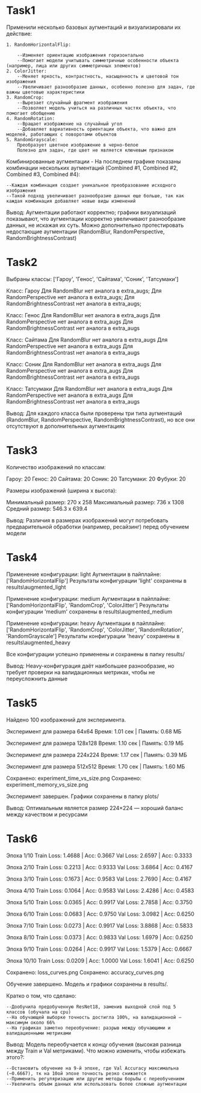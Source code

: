 # Task1

Применили несколько базовых аугментаций и визуализировали их действие:
    
    1. RandomHorizontalFlip: 
        
        --Изменяет ориентацию изображения горизонтально
        --Помогает модели учитывать симметричные особенности объекта (например, лица или других симметричных элементов)
    2. ColorJitter: 
        --Меняет яркость, контрастность, насыщенность и цветовой тон изображения
        --Увеличивает разнообразие данных, особенно полезно для задач, где важны цветовые характеристики
    3. RandomCrop: 
        --Вырезает случайный фрагмент изображения
        --Позволяет модель учиться на различных частях объекта, что помогает обобщению
    4. RandomRotation: 
        --Вращает изображение на случайный угол
        --Добавляет вариативность ориентации объекта, что важно для моделей, работающих с поворотами объектов
    5. RandomGrayscale: 
        Преобразует цветное изображение в черно-белое
        Полезно для задач, где цвет не является ключевым признаком
         
Комбинированные аугментации - На последнем графике показаны комбинации нескольких аугментаций (Combined #1, Combined #2, Combined #3, Combined #4): 
    
    --Каждая комбинация создает уникальное преобразование исходного изображения
    --Такой подход увеличивает разнообразие данных еще больше, так как каждая комбинация добавляет новые виды изменений
     
Вывод: Аугментации работают корректно; графики визуализаций показывают, что аугментации корректно увеличивают разнообразие данных, не искажая их суть. Можно дополнительно протестировать недостающие аугментации (RandomBlur, RandomPerspective, RandomBrightnessContrast)

# Task2

Выбраны классы: ['Гароу', 'Генос', 'Сайтама', 'Соник', 'Татсумаки']

Класс: Гароу
Для RandomBlur нет аналога в extra_augs;
Для RandomPerspective нет аналога в extra_augs;
Для RandomBrightnessContrast нет аналога в extra_augs;

Класс: Генос
Для RandomBlur нет аналога в extra_augs
Для RandomPerspective нет аналога в extra_augs
Для RandomBrightnessContrast нет аналога в extra_augs

Класс: Сайтама
Для RandomBlur нет аналога в extra_augs
Для RandomPerspective нет аналога в extra_augs
Для RandomBrightnessContrast нет аналога в extra_augs

Класс: Соник
Для RandomBlur нет аналога в extra_augs
Для RandomPerspective нет аналога в extra_augs
Для RandomBrightnessContrast нет аналога в extra_augs

Класс: Татсумаки
Для RandomBlur нет аналога в extra_augs
Для RandomPerspective нет аналога в extra_augs
Для RandomBrightnessContrast нет аналога в extra_augs

Вывод: Для каждого класса были проверены три типа аугментаций (RandomBlur, RandomPerspective, RandomBrightnessContrast), но все они отсутствуют в дополнительных аугментациях 

# Task3

Количество изображений по классам:
  
  Гароу: 20
  Генос: 20
  Сайтама: 20
  Соник: 20
  Татсумаки: 20
  Фубуки: 20

Размеры изображений (ширина x высота):
  
  Минимальный размер: 270 x 258
  Максимальный размер: 736 x 1308
  Средний размер: 546.3 x 639.4

Вывод: Различия в размерах изображений могут потребовать предварительной обработки (например, ресайзинг) перед обучением модели

# Task4

Применение конфигурации: light
Аугментации в пайплайне: ['RandomHorizontalFlip']
Результаты конфигурации 'light' сохранены в results\augmented_light

Применение конфигурации: medium
Аугментации в пайплайне: ['RandomHorizontalFlip', 'RandomCrop', 'ColorJitter']
Результаты конфигурации 'medium' сохранены в results\augmented_medium

Применение конфигурации: heavy
Аугментации в пайплайне: ['RandomHorizontalFlip', 'RandomCrop', 'ColorJitter', 'RandomRotation', 'RandomGrayscale']
Результаты конфигурации 'heavy' сохранены в results\augmented_heavy

Все конфигурации успешно применены и сохранены в папку results/

Вывод: Heavy-конфигурация даёт наибольшее разнообразие, но требует проверки на валидационных метриках, чтобы не переусложнить данные

# Task5

Найдено 100 изображений для эксперимента.

Эксперимент для размера 64x64
Время: 1.01 сек | Память: 0.68 МБ

Эксперимент для размера 128x128
Время: 1.10 сек | Память: 0.19 МБ

Эксперимент для размера 224x224
Время: 1.17 сек | Память: 0.39 МБ

Эксперимент для размера 512x512
Время: 1.70 сек | Память: 1.60 МБ

Сохранено: experiment_time_vs_size.png
Сохранено: experiment_memory_vs_size.png

Эксперимент завершен. Графики сохранены в папку plots/

Вывод: Оптимальным является размер 224×224 — хороший баланс между качеством и ресурсами

# Task6

Эпоха 1/10
Train Loss: 1.4688 | Acc: 0.3667
Val   Loss: 2.6597 | Acc: 0.3333

Эпоха 2/10
Train Loss: 0.2213 | Acc: 0.9333
Val   Loss: 3.6864 | Acc: 0.4167

Эпоха 3/10
Train Loss: 0.1673 | Acc: 0.9583
Val   Loss: 2.7690 | Acc: 0.4167

Эпоха 4/10
Train Loss: 0.1064 | Acc: 0.9583
Val   Loss: 2.4286 | Acc: 0.4583

Эпоха 5/10
Train Loss: 0.0365 | Acc: 0.9917
Val   Loss: 2.7858 | Acc: 0.3750

Эпоха 6/10
Train Loss: 0.0683 | Acc: 0.9750
Val   Loss: 3.0982 | Acc: 0.6250

Эпоха 7/10
Train Loss: 0.0273 | Acc: 0.9917
Val   Loss: 3.8868 | Acc: 0.5833

Эпоха 8/10
Train Loss: 0.0373 | Acc: 0.9833
Val   Loss: 1.6979 | Acc: 0.6250

Эпоха 9/10
Train Loss: 0.0264 | Acc: 0.9917
Val   Loss: 1.5379 | Acc: 0.6667

Эпоха 10/10
Train Loss: 0.0209 | Acc: 1.0000
Val   Loss: 1.6041 | Acc: 0.6250

Сохранено: loss_curves.png
Сохранено: accuracy_curves.png

Обучение завершено. Модель и графики сохранены в results/.

Кратко о том, что сделано:

    --Дообучила предобученную ResNet18, заменив выходной слой под 5 классов (обучала на cpu)
    --На обучающей выборке точность достигла 100%, на валидационной — максимум около 66%
    --На графиках заметно переобучение: разрыв между обучающими и валидационными метриками

Вывод: Модель переобучается к концу обучения (высокая разница между Train и Val метриками). Что можно изменить, чтобы избежать этого?: 
    
    --Остановить обучение на 9-й эпохе, где Val Accuracy максимальна (~0.6667), тк на 10ой эпохе точность резко снижается
    --Применить регуляризацию или другие методы борьбы с переобучением
    --Увеличить объем данных или использовать более сложные аугментации
     
